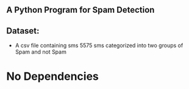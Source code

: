 ## A Python Program for Spam Detection

## Dataset:
- A csv file containing sms 5575 sms categorized into two groups of Spam and not Spam

# No Dependencies